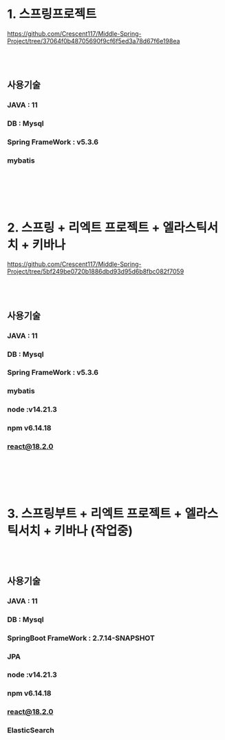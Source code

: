 # 1. 스프링프로젝트

https://github.com/Crescent117/Middle-Spring-Project/tree/37064f0b48705690f9cf6f5ed3a78d67f6e198ea

<br/>
<br/>

## 사용기술

### JAVA : 11

### DB : Mysql

### Spring FrameWork : v5.3.6

### mybatis

<br/>
<br/>
<br/>
<br/>

# 2. 스프링 + 리엑트 프로젝트 + 엘라스틱서치 + 키바나

https://github.com/Crescent117/Middle-Spring-Project/tree/5bf249be0720b1886dbd93d95d6b8fbc082f7059

<br/>
<br/>

## 사용기술

### JAVA : 11

### DB : Mysql

### Spring FrameWork : v5.3.6

### mybatis

### node :v14.21.3

### npm v6.14.18

### react@18.2.0

<br/>
<br/>
<br/>
<br/>

# 3. 스프링부트 + 리엑트 프로젝트 + 엘라스틱서치 + 키바나 (작업중)

<br/>
<br/>

## 사용기술

### JAVA : 11

### DB : Mysql

### SpringBoot FrameWork : 2.7.14-SNAPSHOT

### JPA

### node :v14.21.3

### npm v6.14.18

### react@18.2.0

### ElasticSearch
